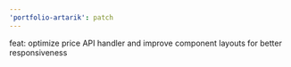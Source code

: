```yaml
---
'portfolio-artarik': patch
---
```


feat: optimize price API handler and improve component layouts for better responsiveness
